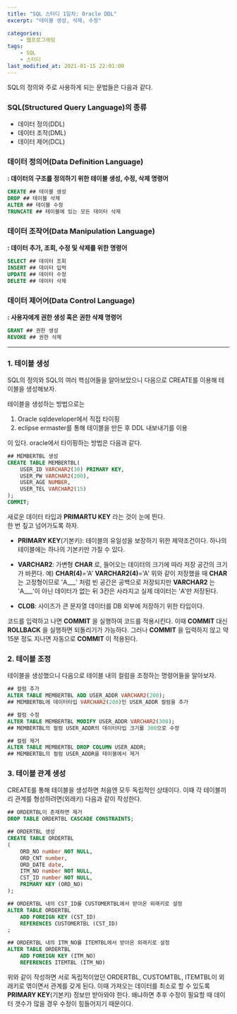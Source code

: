 ```yaml
---
title: "SQL 스터디 1일차: Oracle DDL"
excerpt: "테이블 생성, 삭제, 수정"

categories:
    - 웹프로그래밍
tags:
    - SQL
    - 스터디
last_modified_at: 2021-01-15 22:01:00
---
```


SQL의 정의와 주로 사용하게 되는 문법들은 다음과 같다.  

### SQL(Structured Query Language)의 종류
* 데이터 정의(DDL)  
* 데이터 조작(DML)  
* 데이터 제어(DCL)  


### 데이터 정의어(Data Definition Language)
__: 데이터의 구조를 정의하기 위한 테이블 생성, 수정, 삭제 명령어__

~~~SQL
CREATE ## 테이블 생성
DROP ## 테이블 삭제
ALTER ## 테이블 수정
TRUNCATE ## 테이블에 있는 모든 데이터 삭제
~~~

### 데이터 조작어(Data Manipulation Language)  
__: 데이터 추가, 조회,  수정 및 삭제를 위한 명령어__  

```SQL
SELECT ## 데이터 조회
INSERT ## 데이터 입력
UPDATE ## 데이터 수정
DELETE ## 데이터 삭제
```

### 데이터 제어어(Data Control Language) 
__: 사용자에게 권한 생성 혹은 권한 삭제 명령어__

```SQL
GRANT ## 권한 생성
REVOKE ## 권한 삭제
```

---

### 1. 테이블 생성

SQL의 정의와 SQL의 여러 핵심어들을 알아보았으니 다음으로 CREATE를 이용해 테이블을 생성해보자.  
  
테이블을 생성하는 방법으로는  

1. Oracle sqldeveloper에서 직접 타이핑 
2. eclipse ermaster를 통해 테이블을 만든 후 DDL 내보내기를 이용  

이 있다. oracle에서 타이핑하는 방법은 다음과 같다.

```SQL
## MEMBERTBL 생성
CREATE TABLE MEMBERTBL(
    USER_ID VARCHAR2(30) PRIMARY KEY,
    USER_PW VARCHAR2(200),
    USER_AGE NUMBER,
    USER_TEL VARCHAR2(15)
);
COMMIT;
```

새로운 데이터 타입과 __PRIMARTU KEY__ 라는 것이 눈에 띈다.  
한 번 짚고 넘어가도록 하자.

* __PRIMARY KEY__(기본키): 테이블의 유일성을 보장하기 위한 제약조건이다. 하나의 테이블에는 하나의 기본키만 가질 수 있다.  
  
* __VARCHAR2__: 가변형 __CHAR__ 로, 들어오는 데이터의 크기에 따라 저장 공간의 크기가 바뀐다.
예) 
__CHAR(4)__='A'
__VARCHAR2(4)__='A'
위와 같이 저장했을 때 __CHAR__ 는 고정형이므로 'A___' 처럼 빈 공간은 공백으로 저장되지만 __VARCHAR2__ 는 'A___'이 아닌 데이터가 없는 뒤 3칸은 사라지고 실제 데이터는 'A'만 저장된다.  
  
* __CLOB__: 사이즈가 큰 문자열 데이터를 DB 외부에 저장하기 위한 타입이다.  

코드를 입력하고 나면 __COMMIT__ 을 실행하여 코드를 적용시킨다. 이때 __COMMIT__ 대신 __ROLLBACK__ 을 실행하면 되돌리기가 가능하다. 그러나 __COMMIT__ 을 입력하지 않고 약 15분 정도 지나면 자동으로 __COMMIT__ 이 적용된다.  
  

### 2. 테이블 조정

테이블을 생성했으니 다음으로 테이블 내의 컬럼을 조정하는 명령어들을 알아보자.

```SQL
## 컬럼 추가
ALTER TABLE MEMBERTBL ADD USER_ADDR VARCHAR2(200);
## MEMBERTBL에 데이터타입 VARCHAR2(200)인 USER_ADDR 컬럼을 추가

## 컬럼 수정
ALTER TABLE MEMBERTBL MODIFY USER_ADDR VARCHAR2(300);
## MEMBERTBL의 컬럼 USER_ADDR의 데이터타입 크기를 300으로 수정

## 컬럼 제거
ALTER TABLE MEMBERTBL DROP COLUMN USER_ADDR;
## MEMBERTBL의 컬럼 USER_ADDR을 테이블에서 제거
```

### 3. 테이블 관계 생성

CREATE를 통해 테이블을 생성하면 처음엔 모두 독립적인 상태이다. 이때 각 테이블끼리 관계를 형성하려면(외래키) 다음과 같이 작성한다.

```SQL
## ORDERTBL이 존재하면 제거
DROP TABLE ORDERTBL CASCADE CONSTRAINTS;

## ORDERTBL 생성
CREATE TABLE ORDERTBL
(
	ORD_NO number NOT NULL,
	ORD_CNT number,
	ORD_DATE date,
	ITM_NO number NOT NULL,
	CST_ID number NOT NULL,
	PRIMARY KEY (ORD_NO)
);

## ORDERTBL 내의 CST_ID를 CUSTOMERTBL에서 받아온 외래키로 설정
ALTER TABLE ORDERTBL
	ADD FOREIGN KEY (CST_ID)
	REFERENCES CUSTOMERTBL (CST_ID)
;

## ORDERTBL 내의 ITM_NO를 ITEMTBL에서 받아온 외래키로 설정
ALTER TABLE ORDERTBL
	ADD FOREIGN KEY (ITM_NO)
	REFERENCES ITEMTBL (ITM_NO)
```

위와 같이 작성하면 서로 독립적이었던 ORDERTBL, CUSTOMTBL, ITEMTBL이 외래키로 엮이면서 관계를 갖게 된다. 이때 가져오는 데이터를 최소로 할 수 있도록 __PRIMARY KEY__(기본키) 정보만 받아와야 한다. 왜냐하면 추후 수정이 필요할 때 데이터 갯수가 많을 경우 수정이 힘들어지기 때문이다.

